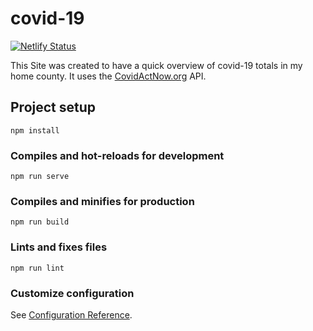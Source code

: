 # covid-19

[![Netlify Status](https://api.netlify.com/api/v1/badges/750d4086-9a60-4899-bdd1-34539858dc3d/deploy-status)](https://app.netlify.com/sites/hardcore-swirles-bf47c6/deploys)

This Site was created to have a quick overview of covid-19 totals in my home county. It uses the [CovidActNow.org](https://covidactnow.org/about) API.

## Project setup
```
npm install
```

### Compiles and hot-reloads for development
```
npm run serve
```

### Compiles and minifies for production
```
npm run build
```

### Lints and fixes files
```
npm run lint
```

### Customize configuration
See [Configuration Reference](https://cli.vuejs.org/config/).
